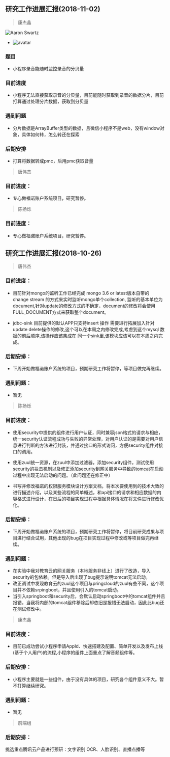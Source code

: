 ## 研究工作进展汇报(2018-11-02)

> 康杰鑫

![Aaron Swartz](https://raw.githubusercontent.com/1msoft/em-wiki/master/images/640%20(1).webp)





- ![avatar](https://mmbiz.qpic.cn/mmbiz_png/QkmoUcwuts4RZAy9WqTHYcKGpzRvZib3hunLbXwCA3RKxruBlScTyEUKRJmicnuXib8d2CicHib5H5RbQaPuTZibzD8g/0?wx_fmt=png)

### 题目

- 小程序录音能随时监控录音的分贝量
### 目前进度
- 小程序无法直接获取录音的分贝量，目前能随时获取到录音的数据分片，目前打算通过处理分片数据，获取到分贝量
### 遇到问题
- 分片数据是ArrayBuffer类型的数据，且微信小程序不是web，没有window对象，具体如何转，怎么转还在探索
### 后期安排
- 打算将数据转成pmc，后用pmc获取音量

> 唐伟杰

### 目前进度：
- 专心做福诺账户系统项目，研究暂停。

> 陈扬烁

### 目前进度：
- 专心做福诺账户系统项目，研究暂停。






## 研究工作进展汇报(2018-10-26)

> 唐伟杰

### 目前进度：
- 目前针对mongo的监听工作已经完成 mongo 3.6 or latest版本自带的 change stream 的方式来实时监听mongo单个collection, 监听的基本单位为document,针对update的修改方式的不确定，document的修改将会使用FULL_DOCUMENT方式来获取整个document。

- jdbc-sink 目前提供的默认APP只支持insert 操作 需要进行拓展加入针对update delete操作的修改,这个可以在本周之内修改完成,考虑到这个mysql 数据的前后顺序,该操作应该集成在 同一个sink里,该模块应该可以在本周之内完成。

### 后期安排：
- 下周开始做福诺账户系统的项目，预期研究工作将暂停，等项目做完再继续。

### 遇到问题：
- 暂无




> 陈扬烁

### 目前进度：
- 使用security中提供的组件进行用户认证，同时兼容json格式的请求与相应，统一security认证流程成功与失败的异常处理，对用户认证的是需要对用户信息进行判断的方法进行封装，并通过接口的形式访问，方便security组件对接口的调用。

- 使用zuul统一资源，在zuul中添加过滤器，添加security组件，测试使用security的拦击机制以及修正添加security到网关服务中导致的tomcat在启动过程中出现无法启动的问题。（此问题还在修正中）

- 书写并修改福诺的权限服务模块设计方案文档，将本次要使用到的技术大致的进行描述介绍，以及某些流程的简单概述，和api接口的请求和相应数据的内容格式进行设计，在日后的项目实现过程中根据具体情况在将文件进行修改优化。
### 后期安排：
- 下周开始做福诺账户系统的项目，预期研究工作将暂停，将目前研究成果与项目进行结合试用，其他出现的bug在项目实现过程中修改或等项目做完再继续。

### 遇到问题：
- 在实验中我对教育云的网关服务（本地服务非线上）进行了改造，导入security的包依赖。但是导入后出现了bug提示说明tomcat无法启动。
- 改正调试中发现教育云的zuul这个项目与pringcloud的zuul有些不同，这个项目并不依赖srpingboot，并且使用引入的tomcat启动。
- 当引入springboot和security后，会默认启动springboot中的tomcat组件并且报错，当我将内部的tomcat组件移除后却依旧是报错无法启动，因此此bug还在测试修改中。


> 康杰鑫

### 目前进度：
- 目前已成功尝试小程序申请AppId、快速搭建及配置、简单开发以及发布上线(基于个人用户)的流程,小程序的组件上面重点了解音频组件等。

### 后期安排：
- 小程序主要就是一些组件，由于没有具体的项目，研究各个组件意义不大。暂不打算继续研究。

### 遇到问题：
- 暂无



> 前端组

### 后期安排：
挑选重点腾讯云产品进行预研：文字识别 OCR、人脸识别、直播点播等